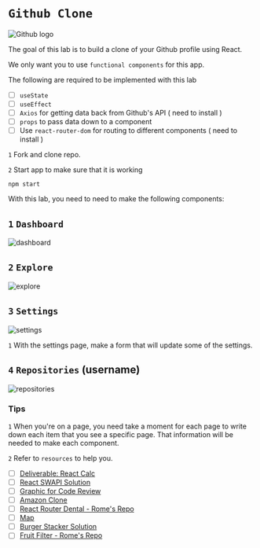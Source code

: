 # `Github Clone`

![Github logo](https://www.zbw-mediatalk.eu/wp-content/uploads/2015/09/github-cover.jpg)

The goal of this lab is to build a clone of your Github profile using React. 

We only want you to use `functional components` for this app. 

The following are required to be implemented with this lab
- [ ] `useState`
- [ ] `useEffect`
- [ ] `Axios` for getting data back from Github's API ( need to install )
- [ ] `props` to pass data down to a component
- [ ] Use `react-router-dom` for routing to different components ( need to install )

`1` Fork and clone repo.

`2` Start app to make sure that it is working
```text
npm start
```

With this lab, you need to need to make the following components:

## `1` `Dashboard`
![dashboard](https://user-images.githubusercontent.com/13144457/120337696-65043180-c2a8-11eb-937c-3d61666ee46d.png)

## `2` `Explore`
![explore](https://user-images.githubusercontent.com/13144457/120337891-9250df80-c2a8-11eb-8c3b-c60e255ef523.png)

## `3` `Settings`
![settings](https://user-images.githubusercontent.com/13144457/120338001-aa286380-c2a8-11eb-9d63-424afee1eb74.png)

`1` With the settings page, make a form that will update some of the settings.

## `4` `Repositories` (username)
![repositories](https://user-images.githubusercontent.com/13144457/120337952-9f6dce80-c2a8-11eb-82ff-9136b78ad9bd.png)


### Tips

`1` When you're on a page, you need take a moment for each page to write down each item that you see a specific page. That information will be needed to make each component.

`2` Refer to `resources` to help you.
- [ ] [Deliverable: React Calc](https://git.generalassemb.ly/SEI-412/react-calc-solution)
- [ ] [React SWAPI Solution](https://git.generalassemb.ly/wsjoshua/react-ajax-swapi-solution)
- [ ] [Graphic for Code Review](https://ga-students.slack.com/archives/C01U5UM2MG8/p1622559894103700)
- [ ] [Amazon Clone](https://github.com/romebell/amazon-clone)
- [ ] [React Router Dental - Rome's Repo](https://git.generalassemb.ly/romebell/react-router-dental)
- [ ] [Map](https://git.generalassemb.ly/SEI-412/map)
- [ ] [Burger Stacker Solution](https://git.generalassemb.ly/SEI-412/react-burger-stacker-solution)
- [ ] [Fruit Filter - Rome's Repo](https://github.com/romebell/fruit-filter)
